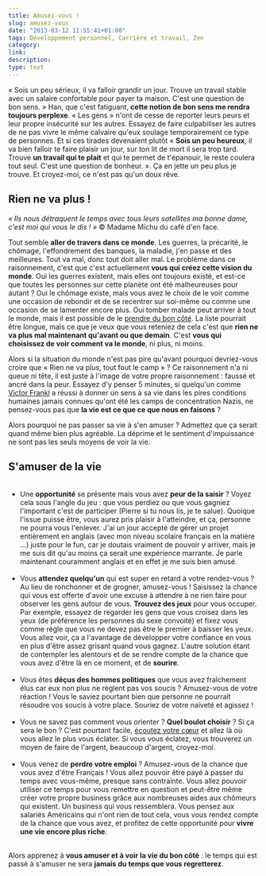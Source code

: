 ```yaml
---
title: Amusez-vous !
slug: amusez-vous
date: "2013-03-12 11:55:41+01:00"
tags: Développement personnel, Carrière et travail, Zen
category: 
link: 
description: 
type: text
---
```


<p><p>« Sois un peu sérieux, il va falloir grandir un jour. Trouve un travail stable avec un salaire confortable pour payer ta maison. C'est une question de bon sens. » Han, que c'est fatiguant, <strong>cette notion de bon sens me rendra toujours perplexe</strong>. « Les gens » n'ont de cesse de reporter leurs peurs et leur propre insécurité sur les autres. Essayez de faire culpabiliser les autres de ne pas vivre le même calvaire qu'eux soulage temporairement ce type de personnes. Et si ces tirades devenaient plutôt « <strong>Sois un peu heureux</strong>, il va bien falloir te faire plaisir un jour, sur ton lit de mort il sera trop tard. Trouve <strong>un travail qui te plait</strong> et qui te permet de t'épanouir, le reste coulera tout seul. C'est une question de bonheur. ». Ça en jette un peu plus je trouve. Et croyez-moi, ce n'est pas qu'un doux rêve.</p></p>
<!-- TEASER_END -->
<p><h2>Rien ne va plus !</h2></p>

<p><p><em>« Ils nous détraquent le temps avec tous leurs satellites ma bonne dame, c'est moi qui vous le dis ! »</em> © Madame Michu du café d'en face.</p></p>

<p><p>Tout semble <strong>aller de travers dans ce monde</strong>. Les guerres, la précarité, le chômage, l'effondrement des banques, la maladie, j'en passe et des meilleures. Tout va mal, donc tout doit aller mal. Le problème dans ce raisonnement, c'est que c'est actuellement <strong>vous qui créez cette vision du monde</strong>. Oui les guerres existent, mais elles ont toujours existé, et est-ce que toutes les personnes sur cette planète ont été malheureuses pour autant ? Oui le chômage existe, mais vous avez le choix de le voir comme une occasion de rebondir et de se recentrer sur soi-même ou comme une occasion de se lamenter encore plus. Oui tomber malade peut arriver à tout le monde, mais il est possible de le <a href="/comment-gerer-la-maladie-sereinement/">prendre du bon côté</a>. La liste pourrait être longue, mais ce que je veux que vous reteniez de cela c'est que <strong>rien ne va plus mal maintenant qu'avant ou que demain</strong>. C'est <strong>vous qui choisissez de voir comment va le monde</strong>, ni plus, ni moins.</p></p>

<p><p>Alors si la situation du monde n'est pas pire qu'avant pourquoi devriez-vous croire que « Rien ne va plus, tout fout le camp » ? Ce raisonnement n'a ni queue ni tête, il est juste à l'image de votre propre raisonnement : faussé et ancré dans la peur. Essayez d'y penser 5 minutes, si quelqu'un comme <a href="http://fr.wikipedia.org/wiki/Viktor_Frankl">Victor Frankl</a> a réussi à donner un sens à sa vie dans les pires conditions humaines jamais connues qu'ont été les camps de concentration Nazis, ne pensez-vous pas que <strong>la vie est ce que ce que nous en faisons</strong> ?</p></p>

<p><p>Alors pourquoi ne pas passer sa vie à s'en amuser ? Admettez que ça serait quand même bien plus agréable. La déprime et le sentiment d'impuissance ne sont pas les seuls moyens de voir la vie.</p></p>

<p><h2>S'amuser de la vie</h2></p>

<p><ul><br /><li>Une <strong>opportunité</strong> se présente mais vous avez <strong>peur de la saisir</strong> ? Voyez cela sous l'angle du jeu : que vous perdiez ou que vous gagniez l'important c'est de participer (Pierre si tu nous lis, je te salue). Quoique l'issue puisse être, vous aurez pris plaisir à l'atteindre, et ça, personne ne pourra vous l'enlever. J'ai un jour accepté de gérer un projet entièrement en anglais (avec mon niveau scolaire français en la matière ...) juste pour le fun, car je doutais vraiment de pouvoir y arriver, mais je me suis dit qu'au moins ça serait une expérience marrante. Je parle maintenant couramment anglais et en effet je me suis bien amusé.</li><br /><li>Vous <strong>attendez quelqu'un</strong> qui est super en retard à votre rendez-vous ? Au lieu de ronchonner et de grogner, amusez-vous ! Saisissez la chance qui vous est offerte d'avoir une excuse à attendre à ne rien faire pour observer les gens autour de vous. <strong>Trouvez des jeux</strong> pour vous occuper. Par exemple, essayez de regarder les gens que vous croisez dans les yeux (de préférence les personnes du sexe convoité) et fixez vous comme règle que vous ne devez pas être le premier à baisser les yeux. Vous allez voir, ça a l'avantage de développer votre confiance en vous en plus d'être assez grisant quand vous gagnez. L'autre solution étant de contempler les alentours et de se rendre compte de la chance que vous avez d'être là en ce moment, et de <strong>sourire</strong>.</li><br /><li>Vous êtes <strong>déçus des hommes politiques</strong> que vous avez fraîchement élus car eux non plus ne règlent pas vos soucis ? Amusez-vous de votre réaction ! Vous le saviez pourtant bien que personne ne pourrait résoudre vos soucis à votre place. Souriez de votre naïveté et agissez !</li><br /><li>Vous ne savez pas comment vous orienter ? <strong>Quel boulot choisir</strong> ? Si ça sera le bon ? C'est pourtant facile, <a href="/comment-choisir-sa-vie-suivre-son-instinct/">écoutez votre cœur</a> et allez là où vous allez le plus vous éclater. Si vous vous éclatez, vous trouverez un moyen de faire de l'argent, beaucoup d'argent, croyez-moi.</li><br /><li>Vous venez de <strong>perdre votre emploi</strong> ? Amusez-vous de la chance que vous avez d'être Français ! Vous allez pouvoir être payé à passer du temps avec vous-même, presque sans contrainte. Vous allez pouvoir utiliser ce temps pour vous remettre en question et peut-être même créer votre propre business grâce aux nombreuses aides aux chômeurs qui existent. Un business qui vous ressemblera. Vous pensez aux salariés Américains qui n'ont rien de tout cela, vous vous rendez compte de la chance que vous avez, et profitez de cette opportunité pour <strong>vivre une vie encore plus riche</strong>.</li><br /></ul></p>

<p><p>Alors apprenez à <strong>vous amuser et à voir la vie du bon côté</strong> : le temps qui est passé à s'amuser ne sera <strong>jamais du temps que vous regretterez</strong>.</p></p>
